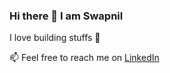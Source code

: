 ### Hi there 👋 I am Swapnil

<!--
**swapnildk23/swapnildk23** is a ✨ _special_ ✨ repository because its `README.md` (this file) appears on your GitHub profile.

Here are some ideas to get you started:

- 🔭 I’m currently working on ...
- 🌱 I’m currently learning ...
- 👯 I’m looking to collaborate on ...
- 🤔 I’m looking for help with ...
- 💬 Ask me about ...
- 📫 How to reach me: ...
- 😄 Pronouns: ...
- ⚡ Fun fact: ...
-->
  I love building stuffs 🌱

  
  📫 Feel free to reach me on [LinkedIn](linkedin.com/in/swapnil-kore-22a815206)
